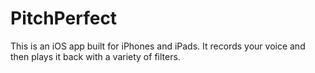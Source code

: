 # PitchPerfect
This is an iOS app built for iPhones and iPads. It records your voice and then plays it back with a variety of filters.
